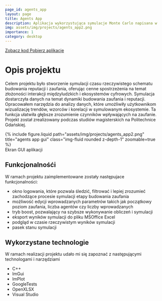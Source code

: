 ```yaml
---
page_id: agents_app
layout: page
title: Agents App
description: Aplikacja wykorzystująca symulacje Monte Carlo napisana w C++
img: assets/img/projects/agents_app2.png
importance: 1
category: desktop
---
```


<div class="links">
  <a href="https://github.com/Ziumper/AgentsApp" class="btn btn-amber btn-sm z-depth-0" role="button">Zobacz kod <i class="fa-brands fa-github"></i></a>
   <a href="https://github.com/Ziumper/AgentsApp/releases" class="btn btn-amber btn-sm z-depth-0" role="button">Pobierz aplikacje <i class="fa fa-download"></i></a>
</div>

# Opis projektu

Celem projektu było stworzenie symulacji czasu rzeczywistego schematu budowania reputacji i zaufania, oferując cenne spostrzeżenia na temat złożoności interakcji międzyludzkich i ekosystemów cyfrowych. Symulacja dostarczyła danych na temat dynamiki budowania zaufania i reputacji. Opracowałem narzędzia do analizy danych, które umożliwiły użytkownikom wizualizację trendów, wzorców i korelacji w symulowanym ekosystemie. Ta funkcja ułatwiła głębsze zrozumienie czynników wpływających na zaufanie.
Projekt został zrealizowany podczas studiów magisterskich na Politechnice Gdańskiej.

<div class="row justify-content-sm-center">
    <div class="col-sm-8 mt-3 mt-md-0">
        {% include figure.liquid path="assets/img/projects/agents_app2.png" title="agents app gui" class="img-fluid rounded z-depth-1" zoomable=true %}
    </div>
</div>
<div class="caption">
    Ekran GUI aplikacji
</div>

## Funkcjonalnośći

W ramach projektu zaimplementowane zostały następujace funkcjonalności:

- okno logowania, które pozwala śledzić, filtrować i lepiej zrozumieć zachodzące procesie symulacji etapy budowania zaufania
- możliwość edycji wprowadzanych parametrów takich jak początkowy poziom zaufania, liczba agentów czy liczby wprowadzanych
- tryb boost, pozwalający na szybsze wykonywanie obliczeń i symulacji
- eksport wyników symulacji do pliku MSOffice Excel
- podgląd w czasie rzeczywistym wyników symulacji
- pasek stanu symulacji

## Wykorzystane technologie

W ramach realizacji projektu udało mi się zapoznać z następującymi technologami i narzędziami

- C++
- ImGui
- ImPlot
- GoogleTests
- OpenXLSX
- Visual Studio
